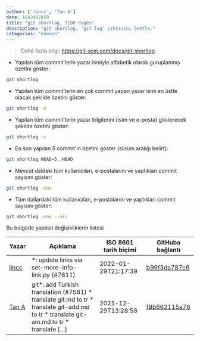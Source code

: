 ```yaml
---
author: ['lincc', 'Tan A']
date: 1643487459
title: "git shortlog, TLDR Pages"
description: "git shortlog, 'git log' çıktısını özetle."
categories: "common"
---
```

> Daha fazla bilgi: <https://git-scm.com/docs/git-shortlog>.

- Yapılan tüm commit'lerin yazar ismiyle alfabetik olarak guruplanmış özetini göster:

```bash
git shortlog
```

- Yapılan tüm commit'lerin en çok commit yapan yazar ismi en üstte olacak şekilde özetini göster:

```bash
git shortlog -n
```

- Yapılan tüm commit'lerin yazar bilgilerini (isim ve e-posta) gösterecek şekilde özetini göster:

```bash
git shortlog -c
```

- En son yapılan 5 commit'in özetini göster (sürüm aralığı belirt):

```bash
git shortlog HEAD~5..HEAD
```

- Mevcut daldaki tüm kullanıcıları, e-postalarını ve yaptıkları commit sayısını göster:

```bash
git shortlog -sne
```

- Tüm dallardaki tüm kullanıcıları, e-postalarını ve yaptıkları commit sayısını göster:

```bash
git shortlog -sne --all
```
Bu belgede yapılan değişikliklerin listesi


Yazar | Açıklama | ISO 8601 tarih biçimi | GitHuba bağlantı
------|-----|-----|-----
[lincc](mailto:46962923+blueskyson@users.noreply.github.com) | *: update links via set-more-info-link.py (#7611) | 2022-01-29T21:17:39 | [b99f3da787c6](https://github.com/tldr-pages/tldr/commit/b99f3da787c6f43a545b9cb5ebd8265b1367fbc4)
[Tan A](mailto:40173707+yutyo@users.noreply.github.com) | git*: add Turkish translation (#7581) * translate git.md to tr * translate git-add.md to tr * translate git-am.md to tr * translate [...] | 2021-12-29T13:28:58 | [f9b662115a76](https://github.com/tldr-pages/tldr/commit/f9b662115a765f843982cea237d608aab423e3f7)

